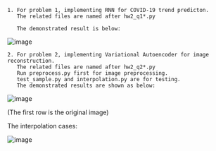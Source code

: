 ```
1. For problem 1, implementing RNN for COVID-19 trend predicton.
   The related files are named after hw2_q1*.py
   
   The demonstrated result is below:
```
   ![image](https://user-images.githubusercontent.com/42642215/132985536-f8dc1a55-5bf3-4d8d-88e1-4ece38cd4926.png)

```
2. For problem 2, implementing Variational Autoencoder for image reconstruction.
   The related files are named after hw2_q2*.py
   Run preprocess.py first for image preprocessing.
   test_sample.py and interpolation.py are for testing.
   The demonstrated results are shown as below:
```
   ![image](https://user-images.githubusercontent.com/42642215/132985711-a2b0ff42-5a15-4654-b0e6-feaa5f941257.png)
   
   (The first row is the original image)
   
   The interpolation cases:
   
   ![image](https://user-images.githubusercontent.com/42642215/132985757-e11d7e26-d55e-4255-b335-4cb4b6071fa5.png)

